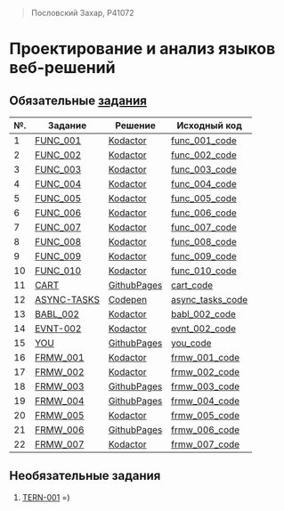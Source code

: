 > Пословский Захар, P41072 

# Проектирование и анализ языков веб-решений


## Обязательные [задания](https://github.com/GossJS/ifmo-2019/tree/tasks-2020-spring) 

|№.   | Задание | Решение | Исходный код |
|-----|---------|---------|--------------|
|1    | [FUNC_001](https://kodaktor.ru/func_001) | [Kodactor](https://kodaktor.ru/func_001_5b0ee) | [func_001_code](https://github.com/Flickque/ZakharWebLabs/blob/master/func/func-001.js) |
|2    | [FUNC_002](https://kodaktor.ru/func_002) | [Kodactor](https://kodaktor.ru/func_ea09d) | [func_002_code](https://github.com/Flickque/ZakharWebLabs/blob/master/func/func-002.js) |
|3    | [FUNC_003](https://kodaktor.ru/func_003) | [Kodactor](https://kodaktor.ru/func_ab491) | [func_003_code](https://github.com/Flickque/ZakharWebLabs/blob/master/func/func-003.js) |
|4    | [FUNC_004](https://kodaktor.ru/func_004) | [Kodactor](https://kodaktor.ru/func_2c913) | [func_004_code](https://github.com/Flickque/ZakharWebLabs/blob/master/func/func-004.js) |
|5    | [FUNC_005](https://kodaktor.ru/func_005) | [Kodactor](https://kodaktor.ru/func_b06e8) | [func_005_code](https://github.com/Flickque/ZakharWebLabs/blob/master/func/func-005.js) |
|6    | [FUNC_006](https://kodaktor.ru/func_006) | [Kodactor](https://kodaktor.ru/func_7d200) | [func_006_code](https://github.com/Flickque/ZakharWebLabs/blob/master/func/func-006.js) |
|7    | [FUNC_007](https://kodaktor.ru/func_007) | [Kodactor](https://kodaktor.ru/func_2ad67) | [func_007_code](https://github.com/Flickque/ZakharWebLabs/blob/master/func/func-007.js) |
|8    | [FUNC_008](https://kodaktor.ru/func_008) | [Kodactor](https://kodaktor.ru/func_dcdee) | [func_008_code](https://github.com/Flickque/ZakharWebLabs/blob/master/func/func-008.js) |
|9    | [FUNC_009](https://kodaktor.ru/func_009) | [Kodactor](https://kodaktor.ru/func_911ce) | [func_009_code](https://github.com/Flickque/ZakharWebLabs/blob/master/func/func-009.js) |
|10   | [FUNC_010](https://kodaktor.ru/func_010) | [Kodactor](https://kodaktor.ru/func_e0ba2) | [func_010_code](https://github.com/Flickque/ZakharWebLabs/blob/master/func/func-0010.js) |
|11   | [CART](https://kodaktor.ru/g/cart) | [GithubPages](https://flickque.github.io/ZakharWebLabs/cart/dist/) | [cart_code](https://github.com/Flickque/ZakharWebLabs/tree/master/cart) |
|12   | [ASYNC-TASKS](https://kodaktor.ru/async_tasks) | [Codepen](https://codepen.io/flickque/pen/xxZjyeg) | [async_tasks_code](https://github.com/Flickque/ZakharWebLabs/tree/master/async_tasks/asycn.js) |
|13  | [BABL_002](https://kodaktor.ru/babl_002) | [Kodactor](https://kodaktor.ru/bind02032018_a172a) | [babl_002_code](https://github.com/Flickque/ZakharWebLabs/blob/master/babl/babl-002.js) |
|14  | [EVNT-002](https://kodaktor.ru/evnt_002) | [Kodactor](https://kodaktor.ru/custom_b1137) | [evnt_002_code](https://github.com/Flickque/ZakharWebLabs/blob/master/evnt/evnt-002.js) |
|15  | [YOU](https://kodaktor.ru/evnt_002) | [GithubPages](https://flickque.github.io/ZakharWebLabs/you/) | [you_code](https://github.com/Flickque/ZakharWebLabs/tree/master/you/) |
|16   | [FRMW_001](https://kodaktor.ru/frmw_001) | [Kodactor](https://kodaktor.ru/frmw_ad9b6) | [frmw_001_code](https://github.com/Flickque/ZakharWebLabs/blob/master/frmw/frmw-001.js) |
|17   | [FRMW_002](https://kodaktor.ru/frmw_002) | [Kodactor](https://kodaktor.ru/vue_starter_ed33b) | [frmw_002_code](https://github.com/Flickque/ZakharWebLabs/blob/master/frmw/frmw-002.js) |
|18   | [FRMW_003](https://kodaktor.ru/frmw_003) | [GithubPages](https://flickque.github.io/ZakharWebLabs/frmw/frmw-003/dist/) | [frmw_003_code](https://github.com/Flickque/ZakharWebLabs/tree/master/frmw/frmw-003) |
|19   | [FRMW_004](https://kodaktor.ru/frmw_004) | [GithubPages](https://flickque.github.io/ZakharWebLabs/frmw/frmw-004/dist/) | [frmw_004_code](https://github.com/Flickque/ZakharWebLabs/tree/master/frmw/frmw-004) |
|20   | [FRMW_005](https://kodaktor.ru/frmw_005) | [Kodactor](https://kodaktor.ru/jsmixer_bd0f7) | [frmw_005_code](https://github.com/Flickque/ZakharWebLabs/blob/master/frmw-005.js) |
|21  | [FRMW_006](https://kodaktor.ru/frmw_006) | [GithubPages](https://flickque.github.io/ZakharWebLabs/frmw/elm/) | [frmw_006_code](https://github.com/Flickque/ZakharWebLabs/tree/master/frmw/elm/) |
|22  | [FRMW_007](https://kodaktor.ru/frmw_007) | [Kodactor](https://flickque.github.io/ZakharWebLabs/frmw/frmw-007/) | [frmw_007_code](https://github.com/Flickque/ZakharWebLabs/tree/master/frmw/frmw-007) |

## Необязательные задания
1. [TERN-001](https://kodaktor.ru/tern_74f1f)
=)
